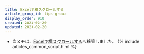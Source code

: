 ```yaml
---
title: Excelで横スクロールする
article_group_id: tips-group
display_order: 910
created: 2023-02-20
updated: 2023-02-20
---
```

- 当メモは、[Excelで横スクロールする](https://thinktwice.tech/it/excel/horizontal_scrolling/)へ移管しました。
{% include articles_common_script.html %}
